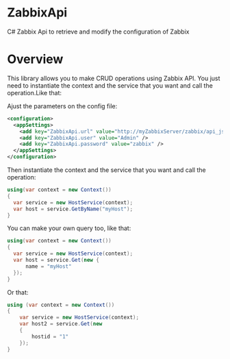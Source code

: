 # ZabbixApi
C# Zabbix Api to retrieve and modify the configuration of Zabbix

# Overview
This library allows you to make CRUD operations using Zabbix API.
You just need to instantiate the context and the service that you want and call the operation.Like that:

Ajust the parameters on the config file:

```xml
<configuration>
  <appSettings>
    <add key="ZabbixApi.url" value="http://myZabbixServer/zabbix/api_jsonrpc.php" />
    <add key="ZabbixApi.user" value="Admin" />
    <add key="ZabbixApi.password" value="zabbix" />
  </appSettings>
</configuration>
```

Then instantiate the context and the service that you want and call the operation:

```csharp
using(var context = new Context())
{
  var service = new HostService(context);
  var host = service.GetByName("myHost");
}
```

You can make your own query too, like that:

```csharp
using(var context = new Context())
{
  var service = new HostService(context);
  var host = service.Get(new {
      name = "myHost"
  });
}
```

Or that:

```csharp
using (var context = new Context())
{
    var service = new HostService(context);
    var host2 = service.Get(new
    {
        hostid = "1"
    });
}
```
